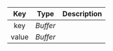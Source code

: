 |  Key  |   Type   | Description |
| :---: | :------: | :---------: |
|  key  | *Buffer* |             |
| value | *Buffer* |             |
